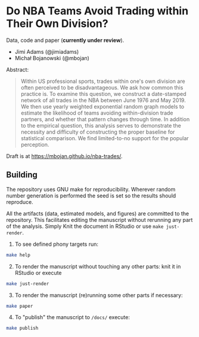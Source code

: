 # Do NBA Teams Avoid Trading within Their Own Division?

Data, code and paper (**currently under review**).

- Jimi Adams (@jimiadams)
- Michał Bojanowski  (@mbojan)

Abstract:

> Within US professional sports, trades within one's own division are often perceived to be disadvantageous. We ask how common this practice is. To examine this question, we construct a date-stamped network of all trades in the NBA between June 1976 and May 2019. We then use yearly weighted exponential random graph models to estimate the likelihood of teams avoiding within-division trade partners, and whether that pattern changes through time. In addition to the empirical question, this analysis serves to demonstrate the necessity and difficulty of constructing the proper baseline for statistical comparison. We find limited-to-no support for the popular perception.

Draft is at https://mbojan.github.io/nba-trades/.

## Building

The repository uses GNU make for reproducibility. Wherever random number generation is performed the seed is set so the results should reproduce.

All the artifacts (data, estimated models, and figures) are committed to the repository. This facilitates editing the manuscript without rerunning any part of the analysis. Simply Knit the document in RStudio or use `make just-render`.

1. To see defined phony targets run:

```sh
make help
```

2. To render the manuscript without touching any other parts: knit it in RStudio or execute

```sh
make just-render
```

3. To render the manuscript (re)running some other parts if necessary:

```sh
make paper
```

4. To "publish" the manuscript to `/docs/` execute:

```sh
make publish
```



